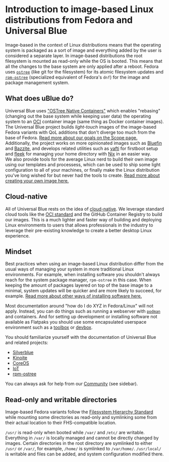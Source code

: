 # Introduction to image-based Linux distributions from Fedora and Universal Blue

Image-based in the context of Linux distributions means that the operating system is packaged as a sort of image and everything added by the user is considered a separate layer. In image-based distributions the root filesystem is mounted as read-only while the OS is booted. This means that all the changes to the base system are only applied after a reboot. Fedora uses [`ostree`](https://ostreedev.github.io/ostree/) (like git for the filesystem) for its atomic filesystem updates and [`rpm-ostree`](https://docs.fedoraproject.org/en-US/fedora/latest/system-administrators-guide/package-management/rpm-ostree/) (specialized equivalent of Fedora's `dnf`) for the image and package management system.

## What does uBlue do?

Universal Blue uses ["OSTree Native Containers"](https://fedoraproject.org/wiki/Changes/OstreeNativeContainerStable) which enables "rebasing" (changing out the base system while keeping user data) the operating system to an [OCI](https://opencontainers.org/) container image (same thing as Docker container images).  
The Universal Blue project builds *light-touch* images of the image-based Fedora variants with QoL additions that don't diverge too much from the base of Fedora. [Read more about our goals on the Scope page.](https://universal-blue.org/scope/)  
Additionally, the project works on more opinionated images such as [Bluefin](https://github.com/ublue-os/bluefin) and [Bazzite](https://github.com/ublue-os/bazzite), and develops related utilities such as [yafti](https://github.com/ublue-os/yafti) for firstboot setup and [fleek](https://github.com/ublue-os/fleek) for managing your home directory with [Nix](https://nixos.org/) in an easier way.  
We also provide tools for the average Linux nerd to build their own image using our templates and processess, which can be used to ship some light configuration to all of your machines, or finally make the Linux distribution you've long wished for but never had the tools to create. [Read more about creating your own image here.](http://universal-blue.org/tinker/make-your-own/)

## Cloud-native

All of Universal Blue rests on the idea of [cloud-native](https://en.wikipedia.org/wiki/Cloud-native_computing). We leverage standard cloud tools like the [OCI standard](https://opencontainers.org/) and the GitHub Container Registry to build our images. This is a much lighter and faster way of building and deploying Linux environments to users that allows professionals in the industry to leverage their pre-existing knowledge to create a better desktop Linux experience.

## Mindset

Best practices when using an image-based Linux distribution differ from the usual ways of managing your system in more traditional Linux environments. For example, when installing software you shouldn't always reach for the system package manager, `rpm-ostree` in this case. When keeping the amount of packages layered on top of the base image to a minimal, system updates will be quicker and are more likely to succeed, for example. [Read more about other ways of installing software here.](https://universal-blue.org/guide/software/)

Most documentation around "how do I do XYZ in Fedora/Linux" will not apply. Instead, you can do things such as running a webserver with [`podman`](https://podman.io/) and containers. And for setting up development or installing software not available as Flatpaks you should use some encapsulated userspace environment such as a [toolbox](https://universal-blue.org/guide/toolbox/) or [devbox](https://www.jetpack.io/devbox/).

You should familiarize yourself with the documentation of Universal Blue and related projects:

- [Silverblue](https://docs.fedoraproject.org/en-US/fedora-silverblue/)
- [Kinoite](https://docs.fedoraproject.org/en-US/fedora-kinoite/)
- [CoreOS](https://docs.fedoraproject.org/en-US/fedora-coreos/)
- [IoT](https://docs.fedoraproject.org/en-US/iot/)
- [rpm-ostree](https://coreos.github.io/rpm-ostree/)

You can always ask for help from our [Community](https://universal-blue.org/CODE_OF_CONDUCT/) (see sidebar).

## Read-only and writable directories

Image-based Fedora variants follow the [Filesystem Hierarchy Standard](https://en.wikipedia.org/wiki/Filesystem_Hierarchy_Standard) while mounting some directories as read-only and symlinking some from their actual location to their FHS-compatible location.

`/usr/` is read-only when booted while `/var/` and `/etc/` are writable. Everything in `/var/` is locally managed and cannot be directly changed by images. Certain directories in the root directory are symlinked to either `/usr/` or `/var/`, for example, `/home/` is symlinked to `/var/home/`. `/usr/local/` is writable and files can be added, and system configuration modified there. 

